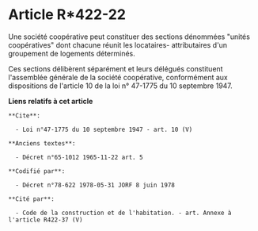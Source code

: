 # Article R*422-22

Une société coopérative peut constituer des sections dénommées "unités coopératives" dont chacune réunit les locataires-
attributaires d'un groupement de logements déterminés.

Ces sections délibèrent séparément et leurs délégués constituent l'assemblée générale de la société coopérative, conformément
aux dispositions de l'article 10 de la loi n° 47-1775 du 10 septembre 1947.

**Liens relatifs à cet article**

	**Cite**:

	  - Loi n°47-1775 du 10 septembre 1947 - art. 10 (V)

	**Anciens textes**:

	  - Décret n°65-1012 1965-11-22 art. 5

	**Codifié par**:

	  - Décret n°78-622 1978-05-31 JORF 8 juin 1978

	**Cité par**:

	  - Code de la construction et de l'habitation. - art. Annexe à l'article R422-37 (V)
